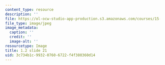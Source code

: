 ```yaml
---
content_type: resource
description: ''
file: https://ol-ocw-studio-app-production.s3.amazonaws.com/courses/15-s21-nuts-and-bolts-of-business-plans-january-iap-2014/3c734b1c993207606722f4f380360d14_1.2_slide_21.jpg
file_type: image/jpeg
image_metadata:
  caption: ''
  credit: ''
  image-alt: ''
resourcetype: Image
title: 1.2 slide 21
uid: 3c734b1c-9932-0760-6722-f4f380360d14
---
```

